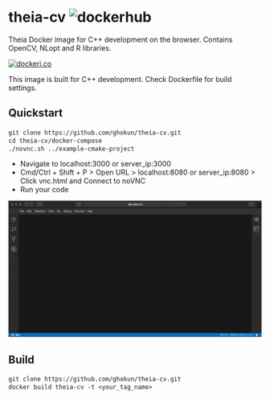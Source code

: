# theia-cv ![dockerhub](https://github.com/ghokun/theia-cv/workflows/dockerhub/badge.svg)
Theia Docker image for C++ development on the browser. Contains OpenCV, NLopt and R libraries.

[![dockeri.co](https://dockeri.co/image/ghokun/theia-cv)](https://hub.docker.com/r/ghokun/theia-cv)

This image is built for C++ development. Check Dockerfile for build settings.

## Quickstart
```shell
git clone https://github.com/ghokun/theia-cv.git
cd theia-cv/docker-compose
./novnc.sh ../example-cmake-project
```
- Navigate to localhost:3000 or server_ip:3000
- Cmd/Ctrl + Shift + P > Open URL > localhost:8080 or server_ip:8080 > Click vnc.html and Connect to noVNC
- Run your code

![Theia ide with OpenCV in action!](https://raw.githubusercontent.com/ghokun/theia-cv/master/novnc.gif)

## Build
```shell
git clone https://github.com/ghokun/theia-cv.git
docker build theia-cv -t <your_tag_name>
```
